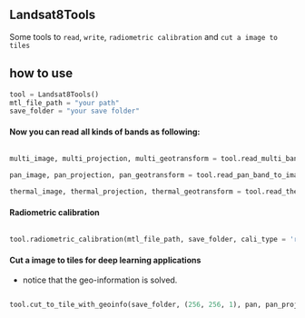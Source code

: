## Landsat8Tools
Some tools to `read`, `write`, `radiometric calibration` and `cut a image to tiles`

## how to use
```Python
tool = Landsat8Tools()
mtl_file_path = "your path"
save_folder = "your save folder"
```

#### Now you can read all kinds of bands as following:

```Python

multi_image, multi_projection, multi_geotransform = tool.read_multi_band_to_image(mtl_file_path)

pan_image, pan_projection, pan_geotransform = tool.read_pan_band_to_image(mtl_file_path)

thermal_image, thermal_projection, thermal_geotransform = tool.read_thermal_band_to_image(mtl_file_path)

```

#### Radiometric calibration

```Python

tool.radiometric_calibration(mtl_file_path, save_folder, cali_type = 'radiance')

```

#### Cut a image to tiles for deep learning applications
+ notice that the geo-information is solved.
```Python

tool.cut_to_tile_with_geoinfo(save_folder, (256, 256, 1), pan, pan_projection, pan_geotransform)
```
